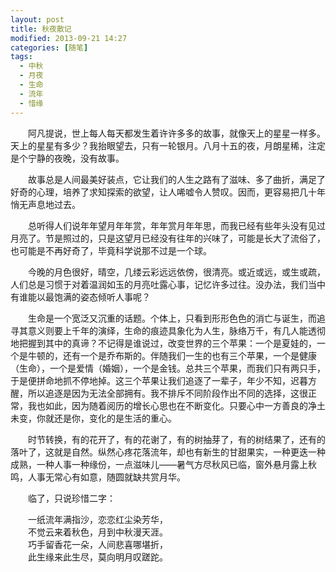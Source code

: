 ```yaml
---
layout: post
title: 秋夜散记
modified: 2013-09-21 14:27
categories: [随笔]
tags: 
  - 中秋 
  - 月夜 
  - 生命 
  - 流年 
  - 惜缘
---
```


　　阿凡提说，世上每人每天都发生着许许多多的故事，就像天上的星星一样多。天上的星星有多少？我抬眼望去，只有一轮银月。八月十五的夜，月朗星稀，注定是个宁静的夜晚，没有故事。

　　故事总是人间最美好装点，它让我们的人生之路有了滋味、多了曲折，满足了好奇的心理，培养了求知探索的欲望，让人唏嘘令人赞叹。因而，更容易把几十年悄无声息地过去。<!-- more -->

　　总听得人们说年年望月年年赏，年年赏月年年思，而我已经有些年头没有见过月亮了。节是照过的，只是这望月已经没有往年的兴味了，可能是长大了流俗了，也可能是不再好奇了，毕竟科学说那不过是一个球。

　　今晚的月色很好，晴空，几缕云彩远远依傍，很清亮。或近或远，或生或疏，人们总是习惯于对着温润如玉的月亮吐露心事，记忆许多过往。没办法，我们当中有谁能以最饱满的姿态倾听人事呢？

　　生命是一个宽泛又沉重的话题。个体上，只看到形形色色的消亡与诞生，而追寻其意义则要上千年的演绎，生命的痕迹具象化为人生，脉络万千，有几人能透彻地把握到其中的真谛？不记得是谁说过，改变世界的三个苹果：一个是夏娃的，一个是牛顿的，还有一个是乔布斯的。伴随我们一生的也有三个苹果，一个是健康（生命），一个是爱情（婚姻），一个是金钱。总共三个苹果，而我们只有两只手，于是便拼命地抓不停地掉。这三个苹果让我们追逐了一辈子，年少不知，迟暮方醒，所以追逐是因为无法全部拥有。我不排斥不同阶段作出不同的选择，这很正常，我也如此，因为随着阅历的增长心思也在不断变化。只要心中一方善良的净土未变，你就还是你，变化的是生活的重心。

　　时节转换，有的花开了，有的花谢了，有的树抽芽了，有的树结果了，还有的落叶了，这就是自然。纵然心疼花落流年，却也有新生的甘甜果实，一种更迭一种成熟，一种人事一种缘份，一点滋味儿——暑气方尽秋风已临，窗外悬月露上秋鸣，人事无常心有如意，随圆就缺共赏月华。

　　临了，只说珍惜二字：

　　一纸流年满指沙，恋恋红尘染芳华，  
　　不觉云来着秋色，月到中秋漫天涯。  
　　巧手留香花一朵，人间悲喜哪堪折，  
　　此生缘来此生尽，莫向明月叹蹉跎。